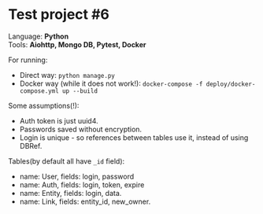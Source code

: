 Test project #6
=================
Language: **Python**  
Tools: **Aiohttp, Mongo DB, Pytest, Docker**

For running:
- Direct way: `python manage.py`
- Docker way (while it does not work!): `docker-compose -f deploy/docker-compose.yml up --build`

Some assumptions(!):
- Auth token is just uuid4.
- Passwords saved without encryption.
- Login is unique - so references between tables use it, instead of using DBRef.

Tables(by default all have `_id` field):
- name: User, fields: login, password 
- name: Auth, fields: login, token, expire
- name: Entity, fields: login, data.
- name: Link, fields: entity_id, new_owner.
 
